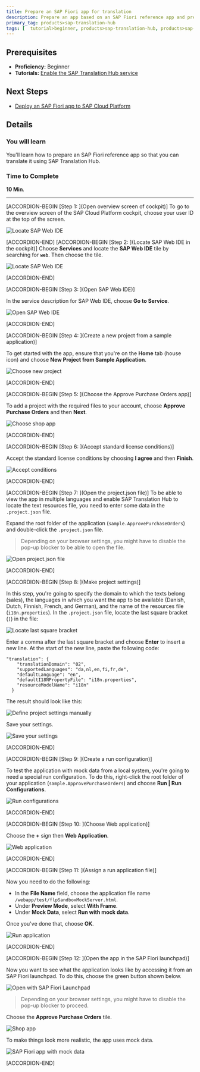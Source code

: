 ```yaml
---
title: Prepare an SAP Fiori app for translation
description: Prepare an app based on an SAP Fiori reference app and prepare it for translation with SAP Translation Hub.
primary_tag: products>sap-translation-hub
tags: [  tutorial>beginner, products>sap-translation-hub, products>sap-cloud-platform, topic>sapui5 ]
---
```


## Prerequisites  
 - **Proficiency:** Beginner
 - **Tutorials:** [Enable the SAP Translation Hub service](https://developers.sap.com/tutorials/sth-enable.html)

## Next Steps
- [Deploy an SAP Fiori app to SAP Cloud Platform](https://developers.sap.com/tutorials/sth-deploy-fiori-app.html)

## Details
### You will learn  
You'll learn how to prepare an SAP Fiori reference app so that you can translate it using SAP Translation Hub.

### Time to Complete
**10 Min**.

---
[ACCORDION-BEGIN [Step 1: ](Open overview screen of cockpit)]
To go to the overview screen of the SAP Cloud Platform cockpit, choose your user ID at the top of the screen.

![Locate SAP Web IDE](sth-prep-open-service-catalog.png)


[ACCORDION-END]
[ACCORDION-BEGIN [Step 2: ](Locate SAP Web IDE in the cockpit)]
Choose **Services** and locate the **SAP Web IDE** tile by searching for **`web`**. Then choose the tile.

![Locate SAP Web IDE](sth-prep-locate-IDE.png)


[ACCORDION-END]

[ACCORDION-BEGIN [Step 3: ](Open SAP Web IDE)]

In the service description for SAP Web IDE, choose **Go to Service**.

![Open SAP Web IDE](sth-prep-open-IDE.png)


[ACCORDION-END]

[ACCORDION-BEGIN [Step 4: ](Create a new project from a sample application)]

To get started with the app, ensure that you're on the **Home** tab (house icon) and choose **New Project from Sample Application**.

![Choose new project](sth-prep-new-proj.png)


[ACCORDION-END]

[ACCORDION-BEGIN [Step 5: ](Choose the Approve Purchase Orders app)]

To add a project with the required files to your account, choose **Approve Purchase Orders** and then **Next**.

![Choose shop app](sth-prep-choose-Approve-Purchase-order.png)


[ACCORDION-END]

[ACCORDION-BEGIN [Step 6: ](Accept standard license conditions)]

Accept the standard license conditions by choosing **I agree** and then **Finish**.

![Accept conditions](sth-prep-accept-condits.png)


[ACCORDION-END]

[ACCORDION-BEGIN [Step 7: ](Open the project.json file)]
To be able to view the app in multiple languages and enable SAP Translation Hub to locate the text resources file, you need to enter some data in the `.project.json` file.

Expand the root folder of the application (`sample.ApprovePurchaseOrders`) and double-click the `.project.json` file.
> Depending on your browser settings, you might have to disable the pop-up blocker to be able to open the file.

![Open project.json file](sth-prep-project-json.png)

[ACCORDION-END]

[ACCORDION-BEGIN [Step 8: ](Make project settings)]

In this step, you're going to specify the domain to which the texts belong (sales), the languages in which you want the app to be available (Danish, Dutch, Finnish, French, and German), and the name of the resources file (`i18n.properties`).
In the `.project.json` file, locate the last square bracket (`]`) in the file:

![Locate last square bracket](sth-prep-project-settings-start.png)

Enter a comma after the last square bracket and choose **Enter** to insert a new line.
At the start of the new line, paste the following code:

```
"translation": {
    "translationDomain": "02",
    "supportedLanguages": "da,nl,en,fi,fr,de",
    "defaultLanguage": "en",
    "defaultI18NPropertyFile": "i18n.properties",
    "resourceModelName": "i18n"
  }
```
The result should look like this:

![Define project settings manually](sth-prep-manual-project-settings.png)

Save your settings.

![Save your settings](sth-save.png)

[ACCORDION-END]

[ACCORDION-BEGIN [Step 9: ](Create a run configuration)]

To test the application with mock data from a local system, you're going to need a special run configuration. To do this, right-click the root folder of your application (`sample.ApprovePurchaseOrders`) and choose **Run | Run Configurations**.

![Run configurations](sth-prep-run-configs.png)


[ACCORDION-END]

[ACCORDION-BEGIN [Step 10: ](Choose Web application)]

Choose the **+** sign then **Web Application**.

![Web application](sth-prep-web-application.png)


[ACCORDION-END]

[ACCORDION-BEGIN [Step 11: ](Assign a run application file)]

Now you need to do the following:

- In the **File Name** field, choose the application file name `/webapp/test/flpSandboxMockServer.html`.
- Under **Preview Mode**, select **With Frame**.
- Under **Mock Data**, select **Run with mock data**.

Once you've done that, choose **OK**.

![Run application](sth-prep-run-application.png)


[ACCORDION-END]

[ACCORDION-BEGIN [Step 12: ](Open the app in the SAP Fiori launchpad)]

Now you want to see what the application looks like by accessing it from an SAP Fiori launchpad. To do this, choose the green button shown below.

![Open with SAP Fiori Launchpad](sth-prep-run-Fiori-LP.png)
> Depending on your browser settings, you might have to disable the pop-up blocker to proceed.

Choose the **Approve Purchase Orders** tile.

![Shop app](sth-prep-Fiori-LP-products.png)

To make things look more realistic, the app uses mock data.

![SAP Fiori app with mock data](sth-prep-mock-data.png)

[ACCORDION-END]


